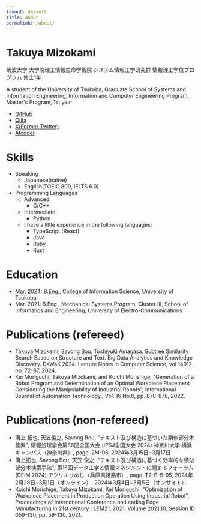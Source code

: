 ```yaml
---
layout: default
title: About
permalink: /about/
---
```


<!-- 自己紹介を書く -->
# Takuya Mizokami
筑波大学 大学院理工情報生命学術院 システム情報工学研究群 情報理工学位プログラム 修士1年

A student of the University of Tsukuba, Graduate School of Systems and Information Engineering, Information and Computer Engineering Program, Master's Program, 1st year

* [GitHub](https://github.com/takoyaki65?tab=repositories)
* [Qiita](https://qiita.com/takoyakimaster65)
* [X(Former Twitter)](https://x.com/_takoyaki65)
* [Atcoder](https://atcoder.jp/users/takoyakimaster65)

# Skills
* Speaking
  * Japanese(native)
  * English(TOEIC 800, IELTS 6.0)
* Programming Languages
  * Advanced
    * C/C++
  * Intermediate
    * Python
  * I have a little experience in the following languages:
    * TypeScript (React)
    * Java
    * Ruby
    * Rust
  
# Education
* Mar. 2024: B.Eng., College of Information Science, University of Tsukuba
* Mar. 2021: B.Eng., Mechanical Systems Program, Cluster III, School of Informatics and Engineering, University of Electro-Communications

# Publications (refereed)
* Takuya Mizokami, Savong Bou, Toshiyuki Amagasa. Subtree Similarity Search Based on Structure and Text. Big Data Analytics and Knowledge Discovery. DaWaK 2024. Lecture Notes in Computer Science, vol 14912. pp. 72-87, 2024.
* Kei Moriguchi, Takuya Mizokami, and Koichi Morishige, "Generation of a Robot Program and Determination of an Optimal Workpiece Placement Considering the Manipulability of Industrial Robots", International Journal of Automation Technology., Vol. 16 No.6, pp. 870-878, 2022.

# Publications (non-refereed)
* 溝上 拓也, 天笠俊之, Savong Bou, "テキスト及び構造に基づいた類似部分木検索", 情報処理学会第86回全国大会 (IPSJ全国大会 2024) 神奈川大学 横浜キャンパス（神奈川県）, page. 2M-06, 2024年3月15日~3月17日
* 溝上拓也, Savong Bou, 天笠 俊之, "テキスト及び構造に基づく効率的な類似部分木検索手法", 第16回データ工学と情報マネジメントに関するフォーラム (DEIM 2024) アクリエひめじ（兵庫県姫路市）, page. T2-B-5-05, 2024年2月28日~3月1日（オンライン）, 2024年3月4日~3月5日（オンサイト）．
* Koichi Morishige, Takuya Mizokami, Kei Moriguchi, "Optimization of Workpiece Placement in Production Operation Using Industrial Robot", Proceedings of International Conference on Leading Edge Manufacturing in 21st century : LEM21, 2021, Volume 2021.10, Session ID 059-130, pp. 59-130, 2021.